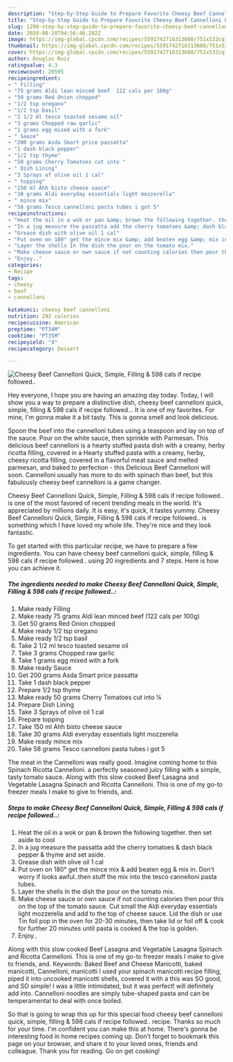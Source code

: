 ```yaml
---
description: "Step-by-Step Guide to Prepare Favorite Cheesy Beef Cannelloni Quick, Simple, Filling &amp;amp; 598 cals if recipe followed.."
title: "Step-by-Step Guide to Prepare Favorite Cheesy Beef Cannelloni Quick, Simple, Filling &amp;amp; 598 cals if recipe followed.."
slug: 1298-step-by-step-guide-to-prepare-favorite-cheesy-beef-cannelloni-quick-simple-filling-and-amp-598-cals-if-recipe-followed
date: 2020-08-28T04:56:46.282Z
image: https://img-global.cpcdn.com/recipes/5591742716313600/751x532cq70/cheesy-beef-cannelloni-quick-simple-filling-598-cals-if-recipe-followed-recipe-main-photo.jpg
thumbnail: https://img-global.cpcdn.com/recipes/5591742716313600/751x532cq70/cheesy-beef-cannelloni-quick-simple-filling-598-cals-if-recipe-followed-recipe-main-photo.jpg
cover: https://img-global.cpcdn.com/recipes/5591742716313600/751x532cq70/cheesy-beef-cannelloni-quick-simple-filling-598-cals-if-recipe-followed-recipe-main-photo.jpg
author: Douglas Ruiz
ratingvalue: 4.3
reviewcount: 20595
recipeingredient:
- " Filling"
- "75 grams Aldi lean minced beef  122 cals per 100g"
- "50 grams Red Onion chopped"
- "1/2 tsp oregano"
- "1/2 tsp basil"
- "2 1/2 ml tesco toasted sesame oil"
- "3 grams Chopped raw garlic"
- "1 grams egg mixed with a fork"
- " Sauce"
- "200 grams Asda Smart price passatta"
- "1 dash black pepper"
- "1/2 tsp thyme"
- "50 grams Cherry Tomatoes cut into "
- " Dish Lining"
- "3 Sprays of olive oil 1 cal"
- " topping"
- "150 ml Ahh bisto cheese sauce"
- "30 grams Aldi everyday essentials light mozzerella"
- " mince mix"
- "58 grams Tesco cannelloni pasta tubes i got 5"
recipeinstructions:
- "Heat the oil in a wok or pan &amp; brown the following together. then set aside to cool"
- "In a jug measure the passatta add the cherry tomatoes &amp; dash black pepper &amp; thyme and set aside."
- "Grease dish with olive oil 1 cal"
- "Put oven on 180° get the mince mix &amp; add beaten egg &amp; mix in. Don&#39;t worry if looks awful..then stuff the mix into the tesco cannelloni pasta tubes."
- "Layer the shells In the dish the pour on the tomato mix."
- "Make cheese sauce or own sauce if not counting calories then pour this on the top of the tomato sauce. Cut small the Aldi everyday essentials light mozzerella and add to the top of cheese sauce. Lid the dish or use Tin foil pop in the oven for 20-30 minutes, then take lid or foil off &amp; cook for further 20 minutes until pasta is cooked &amp; the top is golden."
- "Enjoy.."
categories:
- Recipe
tags:
- cheesy
- beef
- cannelloni

katakunci: cheesy beef cannelloni 
nutrition: 292 calories
recipecuisine: American
preptime: "PT34M"
cooktime: "PT35M"
recipeyield: "4"
recipecategory: Dessert

---
```



![Cheesy Beef Cannelloni Quick, Simple, Filling &amp; 598 cals if recipe followed..](https://img-global.cpcdn.com/recipes/5591742716313600/751x532cq70/cheesy-beef-cannelloni-quick-simple-filling-598-cals-if-recipe-followed-recipe-main-photo.jpg)

Hey everyone, I hope you are having an amazing day today. Today, I will show you a way to prepare a distinctive dish, cheesy beef cannelloni quick, simple, filling &amp; 598 cals if recipe followed... It is one of my favorites. For mine, I'm gonna make it a bit tasty. This is gonna smell and look delicious.

Spoon the beef into the cannelloni tubes using a teaspoon and lay on top of the sauce. Pour on the white sauce, then sprinkle with Parmesan. This delicious beef cannelloni is a hearty stuffed pasta dish with a creamy, herby ricotta filling, covered in a Hearty stuffed pasta with a creamy, herby, cheesy ricotta filling, covered in a flavorful meat sauce and melted parmesan, and baked to perfection - this Delicious Beef Cannelloni will soon. Cannelloni usually has more to do with spinach than beef, but this fabulously cheesy beef cannelloni is a game changer.

Cheesy Beef Cannelloni Quick, Simple, Filling &amp; 598 cals if recipe followed.. is one of the most favored of recent trending meals in the world. It's appreciated by millions daily. It is easy, it's quick, it tastes yummy. Cheesy Beef Cannelloni Quick, Simple, Filling &amp; 598 cals if recipe followed.. is something which I have loved my whole life. They're nice and they look fantastic.


To get started with this particular recipe, we have to prepare a few ingredients. You can have cheesy beef cannelloni quick, simple, filling &amp; 598 cals if recipe followed.. using 20 ingredients and 7 steps. Here is how you can achieve it.

<!--inarticleads1-->

##### The ingredients needed to make Cheesy Beef Cannelloni Quick, Simple, Filling &amp; 598 cals if recipe followed..:

1. Make ready  Filling
1. Make ready 75 grams Aldi lean minced beef  (122 cals per 100g)
1. Get 50 grams Red Onion chopped
1. Make ready 1/2 tsp oregano
1. Make ready 1/2 tsp basil
1. Take 2 1/2 ml tesco toasted sesame oil
1. Take 3 grams Chopped raw garlic
1. Take 1 grams egg mixed with a fork
1. Make ready  Sauce
1. Get 200 grams Asda Smart price passatta
1. Take 1 dash black pepper
1. Prepare 1/2 tsp thyme
1. Make ready 50 grams Cherry Tomatoes cut into ¼
1. Prepare  Dish Lining
1. Take 3 Sprays of olive oil 1 cal
1. Prepare  topping
1. Take 150 ml Ahh bisto cheese sauce
1. Take 30 grams Aldi everyday essentials light mozzerella
1. Make ready  mince mix
1. Take 58 grams Tesco cannelloni pasta tubes i got 5


The meat in the Cannelloni was really good. Imagine coming home to this Spinach Ricotta Cannelloni. a perfectly seasoned juicy filling with a simple, tasty tomato sauce. Along with this slow cooked Beef Lasagna and Vegetable Lasagna Spinach and Ricotta Cannelloni. This is one of my go-to freezer meals I make to give to friends, and. 

<!--inarticleads2-->

##### Steps to make Cheesy Beef Cannelloni Quick, Simple, Filling &amp; 598 cals if recipe followed..:

1. Heat the oil in a wok or pan &amp; brown the following together. then set aside to cool
1. In a jug measure the passatta add the cherry tomatoes &amp; dash black pepper &amp; thyme and set aside.
1. Grease dish with olive oil 1 cal
1. Put oven on 180° get the mince mix &amp; add beaten egg &amp; mix in. Don&#39;t worry if looks awful..then stuff the mix into the tesco cannelloni pasta tubes.
1. Layer the shells In the dish the pour on the tomato mix.
1. Make cheese sauce or own sauce if not counting calories then pour this on the top of the tomato sauce. Cut small the Aldi everyday essentials light mozzerella and add to the top of cheese sauce. Lid the dish or use Tin foil pop in the oven for 20-30 minutes, then take lid or foil off &amp; cook for further 20 minutes until pasta is cooked &amp; the top is golden.
1. Enjoy..


Along with this slow cooked Beef Lasagna and Vegetable Lasagna Spinach and Ricotta Cannelloni. This is one of my go-to freezer meals I make to give to friends, and. Keywords: Baked Beef and Cheese Manicotti, baked manicotti, Cannelloni, manicotti I used your spinach manicotti recipe filling, piped it into uncooked manicotti shells, covered it with a this was SO good, and SO simple! I was a little intimidated, but it was perfect! will definitely add into. Cannelloni noodles are simply tube-shaped pasta and can be temperamental to deal with once boiled. 

So that is going to wrap this up for this special food cheesy beef cannelloni quick, simple, filling &amp; 598 cals if recipe followed.. recipe. Thanks so much for your time. I'm confident you can make this at home. There's gonna be interesting food in home recipes coming up. Don't forget to bookmark this page on your browser, and share it to your loved ones, friends and colleague. Thank you for reading. Go on get cooking!
